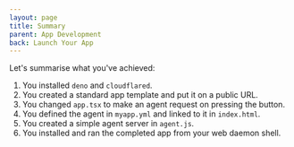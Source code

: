 ```yaml
---
layout: page
title: Summary
parent: App Development
back: Launch Your App
---
```

Let's summarise what you've achieved:

1. You installed `deno` and `cloudflared`.
2. You created a standard app template and put it on a public URL.
3. You changed `app.tsx` to make an agent request on pressing the button.
4. You defined the agent in `myapp.yml` and linked to it in `index.html`.
5. You created a simple agent server in `agent.js`.
6. You installed and ran the completed app from your web daemon shell.
